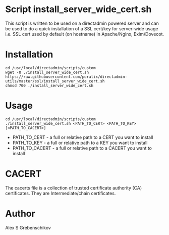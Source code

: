 # Script install_server_wide_cert.sh

This script is written to be used on a directadmin powered server and can
be used to do a quick installation of a SSL cert/key for server-wide usage
i.e. SSL cert used by default (on hostname) in Apache/Nginx, Exim/Dovecot.

# Installation

```
cd /usr/local/directadmin/scripts/custom
wget -O ./install_server_wide_cert.sh https://raw.githubusercontent.com/poralix/directadmin-utils/master/ssl/install_server_wide_cert.sh
chmod 700 ./install_server_wide_cert.sh
```

# Usage

```
cd /usr/local/directadmin/scripts/custom
./install_server_wide_cert.sh <PATH_TO_CERT> <PATH_TO_KEY> [<PATH_TO_CACERT>]
```

- PATH_TO_CERT    - a full or relative path to a CERT you want to install
- PATH_TO_KEY     - a full or relative path to a KEY you want to install
- PATH_TO_CACERT  - a full or relative path to a CACERT you want to install

# CACERT

The cacerts file is a collection of trusted certificate authority (CA) certificates. They are Intermediate/chain certificates.

# Author

Alex S Grebenschikov

